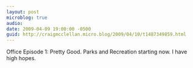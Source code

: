 ```yaml
---
layout: post
microblog: true
audio: 
date: 2009-04-09 19:00:00 -0500
guid: http://craigmcclellan.micro.blog/2009/04/10/t1487349859.html
---
```

Office Episode 1: Pretty Good.  Parks and Recreation starting now.  I have high hopes.
